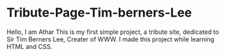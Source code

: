 # Tribute-Page-Tim-berners-Lee
Hello, I am Athar
This is my first simple project, a tribute site, dedicated to Sir Tim Berners Lee, Creater of WWW. I made this project while learning HTML and CSS.

